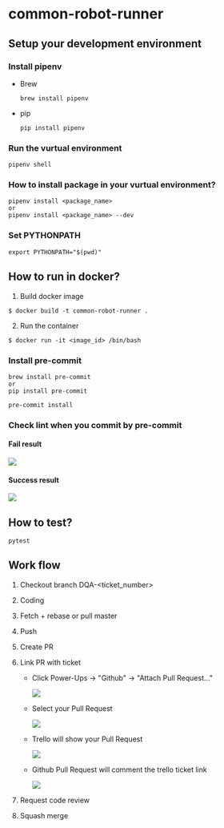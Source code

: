 # common-robot-runner

## Setup your development environment
### Install  pipenv
* Brew
    ```
    brew install pipenv
    ```
* pip
    ```
    pip install pipenv
    ```

### Run the vurtual environment
```
pipenv shell
```

### How to install package in your vurtual environment?
```
pipenv install <package_name>
or
pipenv install <package_name> --dev
```

### Set PYTHONPATH
```
export PYTHONPATH="$(pwd)"
```
## How to run in docker?
1. Build docker image
```
$ docker build -t common-robot-runner .
```
2. Run the container
```
$ docker run -it <image_id> /bin/bash
```

### Install pre-commit
```
brew install pre-commit
or
pip install pre-commit

pre-commit install
```

### Check lint when you commit by pre-commit
#### Fail result
![](https://i.imgur.com/qUXkF7G.png)

#### Success result
![](https://i.imgur.com/sMI5pWI.png)

## How to test?
```
pytest
```

## Work flow
1. Checkout branch DQA-<ticket_number>
2. Coding
3. Fetch + rebase or pull master
4. Push
5. Create PR
6. Link PR with ticket
    * Click Power-Ups ->  "Github" -> "Attach Pull Request..."

        ![](https://i.imgur.com/Wuf10eL.png)
    * Select your Pull Request

        ![](https://i.imgur.com/aZwCyfy.png)

    * Trello will show your Pull Request

        ![](https://i.imgur.com/fzCKZlE.png)
    * Github Pull Request will comment the trello ticket link

        ![](https://i.imgur.com/Scsyne2.png)

7. Request code review
8. Squash merge
